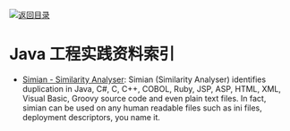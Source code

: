 [![返回目录](https://parg.co/UGo)](https://github.com/wxyyxc1992/Awesome-Reference) 


# Java 工程实践资料索引

* [Simian - Similarity Analyser](http://www.harukizaemon.com/simian/installation.html): Simian (Similarity Analyser) identifies duplication in Java, C#, C, C++, COBOL, Ruby, JSP, ASP, HTML, XML, Visual Basic, Groovy source code and even plain text files. In fact, simian can be used on any human readable files such as ini files, deployment descriptors, you name it.
